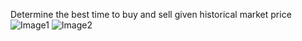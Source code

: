 
Determine the best time to buy and sell given historical market price
![Image1](https://raw.githubusercontent.com/heldersepu/csharp-proj/master/StockMarket/img/1StockMarket.EXE.png)
![Image2](https://raw.githubusercontent.com/heldersepu/csharp-proj/master/StockMarket/img/2StockMarket.EXE.png)

